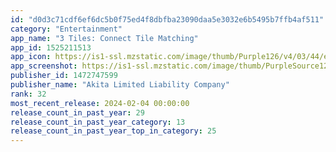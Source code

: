 ```yaml
---
id: "d0d3c71cdf6ef6dc5b0f75ed4f8dbfba23090daa5e3032e6b5495b7ffb4af511"
category: "Entertainment"
app_name: "3 Tiles: Connect Tile Matching"
app_id: 1525211513
app_icon: https://is1-ssl.mzstatic.com/image/thumb/Purple126/v4/03/44/e7/0344e7a1-02c0-d0c7-9f7a-c94266626efb/AppIcon-0-1x_U007emarketing-0-7-0-85-220.png/1024x1024bb.png
app_screenshot: https://is1-ssl.mzstatic.com/image/thumb/PurpleSource122/v4/2d/5e/29/2d5e29b6-d845-e5a4-3914-ecb13978a9e2/5fb43881-cbd8-4869-ba0b-4e8826e97fff_screen_01.jpg/1242x2688bb.png
publisher_id: 1472747599
publisher_name: "Akita Limited Liability Company"
rank: 32
most_recent_release: 2024-02-04 00:00:00
release_count_in_past_year: 29
release_count_in_past_year_category: 13
release_count_in_past_year_top_in_category: 25
---
```

